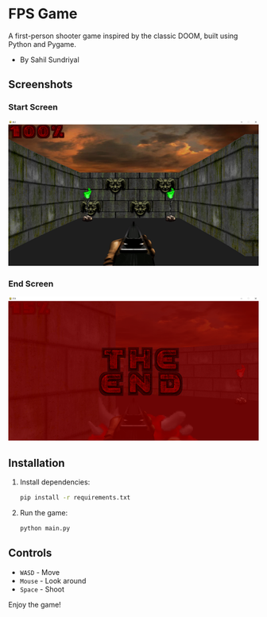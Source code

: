 # FPS Game

A first-person shooter game inspired by the classic DOOM, built using Python and Pygame.
- By Sahil Sundriyal

## Screenshots

### Start Screen
![Start Screen](resources/start_screen.png)

### End Screen
![End Screen](resources/end_screen.png)

## Installation

1. Install dependencies:
   ```sh
   pip install -r requirements.txt
   ```

2. Run the game:
   ```sh
   python main.py
   ```

## Controls

- `WASD` - Move
- `Mouse` - Look around
- `Space` - Shoot

Enjoy the game!
